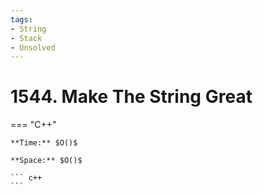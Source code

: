 ```yaml
---
tags:
- String
- Stack
- Unsolved
---
```



# 1544. Make The String Great

=== "C++"

    **Time:** $O()$

    **Space:** $O()$

    ``` c++
    ```
